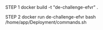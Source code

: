 
STEP 1
docker build -t "de-challenge-efvr" .

STEP 2
docker run de-challenge-efvr bash /home/app/Deployment/commands.sh